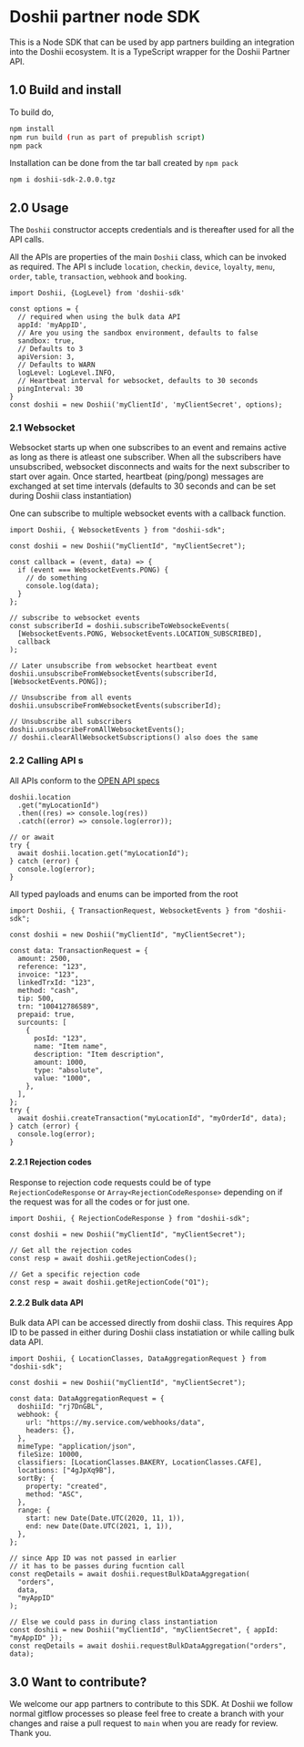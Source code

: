# Doshii partner node SDK

This is a Node SDK that can be used by app partners building an integration into the Doshii ecosystem. It is a TypeScript wrapper for the Doshii Partner API.

## 1.0 Build and install

To build do,

```bash
npm install
npm run build (run as part of prepublish script)
npm pack
```

Installation can be done from the tar ball created by `npm pack`

```
npm i doshii-sdk-2.0.0.tgz
```

## 2.0 Usage

The `Doshii` constructor accepts credentials and is thereafter used for all the API calls.

All the APIs are properties of the main `Doshii` class, which can be invoked as required. The API s include `location`, `checkin`, `device`, `loyalty`, `menu`, `order`, `table`, `transaction`, `webhook` and `booking`.

```node
import Doshii, {LogLevel} from 'doshii-sdk'

const options = {
  // required when using the bulk data API
  appId: 'myAppID',
  // Are you using the sandbox environment, defaults to false
  sandbox: true,
  // Defaults to 3
  apiVersion: 3,
  // Defaults to WARN
  logLevel: LogLevel.INFO,
  // Heartbeat interval for websocket, defaults to 30 seconds
  pingInterval: 30
}
const doshii = new Doshii('myClientId', 'myClientSecret', options);
```

### 2.1 Websocket

Websocket starts up when one subscribes to an event and remains active as long as there is atleast one subscriber. When all the subscribers have unsubscribed, websocket disconnects and waits for the next subscriber to start over again. Once started, heartbeat (ping/pong) messages are exchanged at set time intervals (defaults to 30 seconds and can be set during Doshii class instantiation)

One can subscribe to multiple websocket events with a callback function.

```node
import Doshii, { WebsocketEvents } from "doshii-sdk";

const doshii = new Doshii("myClientId", "myClientSecret");

const callback = (event, data) => {
  if (event === WebsocketEvents.PONG) {
    // do something
    console.log(data);
  }
};

// subscribe to websocket events
const subscriberId = doshii.subscribeToWebsockeEvents(
  [WebsocketEvents.PONG, WebsocketEvents.LOCATION_SUBSCRIBED],
  callback
);

// Later unsubscribe from websocket heartbeat event
doshii.unsubscribeFromWebsocketEvents(subscriberId, [WebsocketEvents.PONG]);

// Unsubscribe from all events
doshii.unsubscribeFromWebsocketEvents(subscriberId);

// Unsubscribe all subscribers
doshii.unsubscribeFromAllWebsocketEvents();
// doshii.clearAllWebsocketSubscriptions() also does the same
```

### 2.2 Calling API s

All APIs conform to the [OPEN API specs](https://sandbox-dashboard.doshii.io/docs/api/app)

```node
doshii.location
  .get("myLocationId")
  .then((res) => console.log(res))
  .catch((error) => console.log(error));

// or await
try {
  await doshii.location.get("myLocationId");
} catch (error) {
  console.log(error);
}
```

All typed payloads and enums can be imported from the root

```node
import Doshii, { TransactionRequest, WebsocketEvents } from "doshii-sdk";

const doshii = new Doshii("myClientId", "myClientSecret");

const data: TransactionRequest = {
  amount: 2500,
  reference: "123",
  invoice: "123",
  linkedTrxId: "123",
  method: "cash",
  tip: 500,
  trn: "100412786589",
  prepaid: true,
  surcounts: [
    {
      posId: "123",
      name: "Item name",
      description: "Item description",
      amount: 1000,
      type: "absolute",
      value: "1000",
    },
  ],
};
try {
  await doshii.createTransaction("myLocationId", "myOrderId", data);
} catch (error) {
  console.log(error);
}
```

#### 2.2.1 Rejection codes

Response to rejection code requests could be of type `RejectionCodeResponse` or `Array<RejectionCodeResponse>` depending on if the request was for all the codes or for just one.

```node
import Doshii, { RejectionCodeResponse } from "doshii-sdk";

const doshii = new Doshii("myClientId", "myClientSecret");

// Get all the rejection codes
const resp = await doshii.getRejectionCodes();

// Get a specific rejection code
const resp = await doshii.getRejectionCode("O1");
```

#### 2.2.2 Bulk data API

Bulk data API can be accessed directly from doshii class. This requires App ID to be passed in either during Doshii class instatiation or while calling bulk data API.

```node
import Doshii, { LocationClasses, DataAggregationRequest } from "doshii-sdk";

const doshii = new Doshii("myClientId", "myClientSecret");

const data: DataAggregationRequest = {
  doshiiId: "rj7DnGBL",
  webhook: {
    url: "https://my.service.com/webhooks/data",
    headers: {},
  },
  mimeType: "application/json",
  fileSize: 10000,
  classifiers: [LocationClasses.BAKERY, LocationClasses.CAFE],
  locations: ["4gJpXq9B"],
  sortBy: {
    property: "created",
    method: "ASC",
  },
  range: {
    start: new Date(Date.UTC(2020, 11, 1)),
    end: new Date(Date.UTC(2021, 1, 1)),
  },
};

// since App ID was not passed in earlier
// it has to be passes during fucntion call
const reqDetails = await doshii.requestBulkDataAggregation(
  "orders",
  data,
  "myAppID"
);

// Else we could pass in during class instantiation
const doshii = new Doshii("myClientId", "myClientSecret", { appId: "myAppID" });
const reqDetails = await doshii.requestBulkDataAggregation("orders", data);
```

## 3.0 Want to contribute? 
We welcome our app partners to contribute to this SDK. At Doshii we follow normal gitflow processes so please feel free to create a branch with your changes and raise a pull request to `main` when you are ready for review. Thank you.
